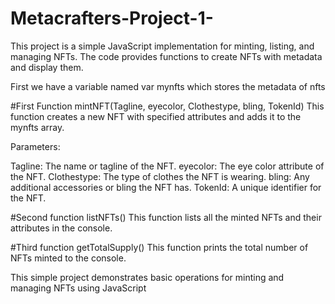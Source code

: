# Metacrafters-Project-1-
This project is a simple JavaScript implementation for minting, listing, and managing NFTs. The code provides functions to create NFTs with metadata and display them.

First we have a variable named var mynfts which stores  the metadata of nfts

#First Function
mintNFT(Tagline, eyecolor, Clothestype, bling, TokenId)
This function creates a new NFT with specified attributes and adds it to the mynfts array.

Parameters:

Tagline: The name or tagline of the NFT.
eyecolor: The eye color attribute of the NFT.
Clothestype: The type of clothes the NFT is wearing.
bling: Any additional accessories or bling the NFT has.
TokenId: A unique identifier for the NFT.

#Second function
listNFTs()
This function lists all the minted NFTs and their attributes in the console.

#Third function 
getTotalSupply()
This function prints the total number of NFTs minted to the console.

This simple project demonstrates basic operations for minting and managing NFTs using JavaScript
